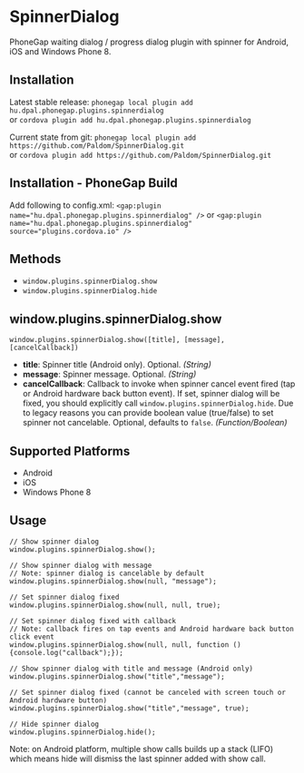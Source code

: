 SpinnerDialog
=============

PhoneGap waiting dialog / progress dialog plugin with spinner for Android, iOS and Windows Phone 8.

## Installation

Latest stable release: ```phonegap local plugin add hu.dpal.phonegap.plugins.spinnerdialog```  
or ```cordova plugin add hu.dpal.phonegap.plugins.spinnerdialog```

Current state from git: ```phonegap local plugin add https://github.com/Paldom/SpinnerDialog.git```  
or ```cordova plugin add https://github.com/Paldom/SpinnerDialog.git```

## Installation - PhoneGap Build 

Add following to config.xml: ```<gap:plugin name="hu.dpal.phonegap.plugins.spinnerdialog" />```
or ```<gap:plugin name="hu.dpal.phonegap.plugins.spinnerdialog" source="plugins.cordova.io" />```

## Methods

- `window.plugins.spinnerDialog.show`
- `window.plugins.spinnerDialog.hide`

## window.plugins.spinnerDialog.show


    window.plugins.spinnerDialog.show([title], [message], [cancelCallback])

- __title__: Spinner title (Android only). Optional. _(String)_
- __message__: Spinner message. Optional. _(String)_
- __cancelCallback__: Callback to invoke when spinner cancel event fired (tap or Android hardware back button event). If set, spinner dialog will be fixed, you should explicitly call `window.plugins.spinnerDialog.hide`. Due to legacy reasons you can provide boolean value (true/false) to set spinner not cancelable. Optional, defaults to `false`. _(Function/Boolean)_


## Supported Platforms

- Android
- iOS
- Windows Phone 8

## Usage

    // Show spinner dialog
    window.plugins.spinnerDialog.show();
    
    // Show spinner dialog with message 
    // Note: spinner dialog is cancelable by default
    window.plugins.spinnerDialog.show(null, "message");
    
    // Set spinner dialog fixed
    window.plugins.spinnerDialog.show(null, null, true);
    
    // Set spinner dialog fixed with callback
    // Note: callback fires on tap events and Android hardware back button click event
    window.plugins.spinnerDialog.show(null, null, function () {console.log("callback");});
    
    // Show spinner dialog with title and message (Android only)
    window.plugins.spinnerDialog.show("title","message");
    
    // Set spinner dialog fixed (cannot be canceled with screen touch or Android hardware button)
    window.plugins.spinnerDialog.show("title","message", true);
    
    // Hide spinner dialog
    window.plugins.spinnerDialog.hide();
    
Note: on Android platform, multiple show calls builds up a stack (LIFO) which means hide will dismiss the last spinner added with show call.

